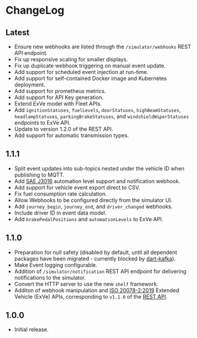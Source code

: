 # ChangeLog

## Latest

- Ensure new webhooks are listed through the `/simulator/webhooks` REST
  API endpoint.
- Fix up responsive scaling for smaller displays.
- Fix up duplicate webhook triggering on manual event update.
- Add support for scheduled event injection at run-time.
- Add support for self-contained Docker image and Kubernetes deployment.
- Add support for prometheus metrics.
- Add support for API Key generation.
- Extend ExVe model with Fleet APIs.
- Add `ignitionStatuses`, `fuelLevels`, `doorStatuses`, `highBeamStatuses`,
  `headlampStatuses`, `parkingBrakeStatuses`, and `windshieldWiperStatuses`
  endpoints to ExVe API.
- Update to version 1.2.0 of the REST API.
- Add support for automatic transmission types.

## 1.1.1

- Split event updates into sub-topics nested under the vehicle ID when
  publishing to MQTT.
- Add [SAE J3016] automation level support and notification webhook.
- Add support for vehicle event export direct to CSV.
- Fix fuel consumption rate calculation.
- Allow Webhooks to be configured directly from the simulator UI.
- Add `journey_begin`, `journey_end`, and `driver_changed` webhooks.
- Include driver ID in event data model.
- Add `brakePedalPositions` and `automationLevels` to ExVe API.

[SAE J3016]: https://www.sae.org/standards/content/j3016_202104/

## 1.1.0

- Preparation for null safety (disabled by default, until all dependent
  packages have been migrated - currently blocked by [dart-kafka]).
- Make Event logging configurable.
- Addition of `/simulator/notification` REST API endpoint for delivering
  notifications to the simulator.
- Convert the HTTP server to use the new `shelf` framework.
- Additon of webhook manipulation and [ISO 20078-2:2019] Extended Vehicle
  (ExVe) APIs, corresponding to `v1.1.0` of the [REST API](rest-api.md).

[ISO 20078-2:2019]: https://www.iso.org/standard/67578.html
[dart-kafka]: https://github.com/dart-kafka/kafka

## 1.0.0

- Initial release.
